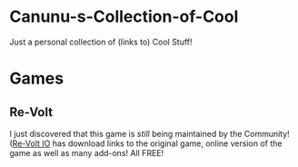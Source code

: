 # Canunu-s-Collection-of-Cool
Just a personal collection of (links to) Cool Stuff!

# Games
## Re-Volt
I just discovered that this game is *still* being maintained by the Community!
([Re-Volt IO](https://re-volt.io/) has download links to the original game, online version of the game as well as many add-ons! All FREE!
